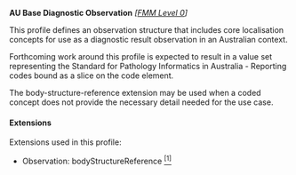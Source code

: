 **AU Base Diagnostic Observation**  *[[FMM Level 0](guidance.html)]*

This profile defines an observation structure that includes core localisation concepts for use as a diagnostic result observation in an Australian context.

Forthcoming work around this profile is expected to result in a value set representing the Standard for Pathology Informatics in Australia - Reporting codes bound as a slice on the code element.

The body-structure-reference extension may be used when a coded concept does not provide the necessary detail needed for the use case.

#### Extensions
Extensions used in this profile:
* Observation: bodyStructureReference [<sup>[1]</sup>](http://https://www.hl7.org/fhir/extension-bodysite.html)
